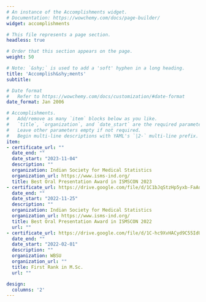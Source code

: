 ```yaml
---
# An instance of the Accomplishments widget.
# Documentation: https://wowchemy.com/docs/page-builder/
widget: accomplishments

# This file represents a page section.
headless: true

# Order that this section appears on the page.
weight: 50

# Note: `&shy;` is used to add a 'soft' hyphen in a long heading.
title: 'Accomplish&shy;ments'
subtitle:

# Date format
#   Refer to https://wowchemy.com/docs/customization/#date-format
date_format: Jan 2006

# Accomplishments.
#   Add/remove as many `item` blocks below as you like.
#   `title`, `organization`, and `date_start` are the required parameters.
#   Leave other parameters empty if not required.
#   Begin multi-line descriptions with YAML's `|2-` multi-line prefix.
item:
- certificate_url: ""
  date_end: ""
  date_start: "2023-11-04"
  description: ""
  organization: Indian Society for Medical Statistics
  organization_url: https://www.isms-ind.org/
  title: Best Oral Presentation Award in ISMSCON 2023
- certificate_url: https://drive.google.com/file/d/1C1bJqStzHp5yxb-FaAdSqubWA2tXxRmj/view?usp=sharing
  date_end: ""
  date_start: "2022-11-25"
  description: ""
  organization: Indian Society for Medical Statistics
  organization_url: https://www.isms-ind.org/
  title: Best Oral Presentation Award in ISMSCON 2022
  url: ""
- certificate_url: https://drive.google.com/file/d/1C-hc9XvHACyd9C55IdUrlqk1VO7UGQVw/view?usp=sharing
  date_end: ""
  date_start: "2022-02-01"
  description: ""
  organization: WBSU
  organization_url: ""
  title: First Rank in M.Sc.
  url: ""

design:
  columns: '2' 
---
```

